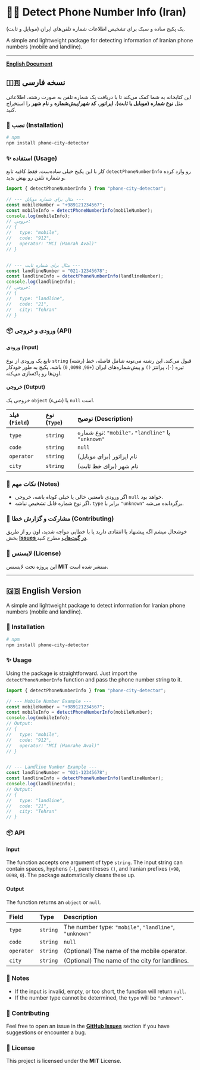 # 🕵️‍♂️ Detect Phone Number Info (Iran)
[](https://www.npmjs.com/package/phone-city-detector)
[](https://opensource.org/licenses/MIT)

یک پکیج ساده و سبک برای تشخیص اطلاعات شماره تلفن‌های ایران (موبایل و ثابت).

A simple and lightweight package for detecting information of Iranian phone numbers (mobile and landline).

-----

[**English Document**](#-english-version)

## 🇮🇷 نسخه فارسی

این کتابخانه به شما کمک می‌کند تا با دریافت یک شماره تلفن به صورت رشته، اطلاعاتی مثل **نوع شماره (موبایل یا ثابت)**، **اپراتور**، **کد شهر/پیش‌شماره** و **نام شهر** را استخراج کنید.

### 🚀 نصب (Installation)

```bash
# npm
npm install phone-city-detector
```

### ✨ استفاده (Usage)

کار با این پکیج خیلی ساده‌ست. فقط کافیه تابع `detectPhoneNumberInfo` رو وارد کرده و شماره تلفن رو بهش بدید.

```javascript
import { detectPhoneNumberInfo } from "phone-city-detector";

// --- مثال برای شماره موبایل ---
const mobileNumber = "+989121234567";
const mobileInfo = detectPhoneNumberInfo(mobileNumber);
console.log(mobileInfo);
// خروجی:
// {
//   type: "mobile",
//   code: "912",
//   operator: "MCI (Hamrah Aval)"
// }


// --- مثال برای شماره ثابت ---
const landlineNumber = "021-12345678";
const landlineInfo = detectPhoneNumberInfo(landlineNumber);
console.log(landlineInfo);
// خروجی:
// {
//   type: "landline",
//   code: "21",
//   city: "Tehran"
// }
```

### 📦 ورودی و خروجی (API)

#### ورودی (Input)

تابع یک ورودی از نوع `string` (رشته) قبول می‌کند.
این رشته می‌تونه شامل فاصله، خط تیره (`-`)، پرانتز `()` و پیش‌شماره‌های ایران (`+98`, `0098`, `0`) باشه. پکیج به طور خودکار اون‌ها رو پاکسازی می‌کنه.

#### خروجی (Output)

خروجی یک `object` (شیء) یا `null` است.

| فیلد (`Field`) | نوع (`Type`)      | توضیح (Description)                               |
| :------------- | :--------------- | :------------------------------------------------ |
| `type`         | `string`         | نوع شماره: `"mobile"`، `"landline"` یا `"unknown"` |
| `code`         | `string` | `null` | کد موبایل یا پیش‌شماره شهر                        |
| `operator`     | `string`         | (برای موبایل) نام اپراتور                          |
| `city`         | `string`         | (برای خط ثابت) نام شهر                             |

### 📝 نکات مهم (Notes)

  * اگر ورودی نامعتبر، خالی یا خیلی کوتاه باشه، خروجی `null` خواهد بود.
  * اگر نوع شماره قابل تشخیص نباشه، `type` برابر با `"unknown"` برگردانده می‌شه.

### 🤝 مشارکت و گزارش خطا (Contributing)

خوشحال میشم اگه پیشنهاد یا انتقادی دارید یا با خطایی مواجه شدید، اون رو از طریق بخش [**Issues در گیت‌هاب**](https://github.com/ali-jazbi/phone-city-detector/issues) مطرح کنید.

### 📜 لایسنس (License)

این پروژه تحت لایسنس **MIT** منتشر شده است.

-----

## 🇬🇧 English Version

A simple and lightweight package to detect information for Iranian phone numbers (mobile and landline).

### 🚀 Installation

```bash
# npm
npm install phone-city-detector
```

### ✨ Usage

Using the package is straightforward. Just import the `detectPhoneNumberInfo` function and pass the phone number string to it.

```javascript
import { detectPhoneNumberInfo } from "phone-city-detector";

// --- Mobile Number Example ---
const mobileNumber = "+989121234567";
const mobileInfo = detectPhoneNumberInfo(mobileNumber);
console.log(mobileInfo);
// Output:
// {
//   type: "mobile",
//   code: "912",
//   operator: "MCI (Hamrahe Aval)"
// }


// --- Landline Number Example ---
const landlineNumber = "021-12345678";
const landlineInfo = detectPhoneNumberInfo(landlineNumber);
console.log(landlineInfo);
// Output:
// {
//   type: "landline",
//   code: "21",
//   city: "Tehran"
// }
```

### 📦 API

#### Input

The function accepts one argument of type `string`.
The input string can contain spaces, hyphens (`-`), parentheses `()`, and Iranian prefixes (`+98`, `0098`, `0`). The package automatically cleans these up.

#### Output

The function returns an `object` or `null`.

| Field      | Type             | Description                                          |
| :--------- | :--------------- | :--------------------------------------------------- |
| `type`     | `string`         | The number type: `"mobile"`, `"landline"`, `"unknown"` |
| `code`     | `string` | `null` | The mobile prefix or the city's area code.           |
| `operator` | `string`         | (Optional) The name of the mobile operator.          |
| `city`     | `string`         | (Optional) The name of the city for landlines.       |

### 📝 Notes

  * If the input is invalid, empty, or too short, the function will return `null`.
  * If the number type cannot be determined, the `type` will be `"unknown"`.

### 🤝 Contributing

Feel free to open an issue in the [**GitHub Issues**](https://github.com/ali-jazbi/phone-city-detector/issues) section if you have suggestions or encounter a bug.

### 📜 License

This project is licensed under the **MIT** License.
